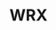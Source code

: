 ---
title: WRX
crosslinks:
- FocusST
- cars
- AutoDetailing
- personalfinance
- ATBGE
- me_irl
- RoastMyCar
- fuckHOA
- AirForce
- Miata
- 2zrnifk
- livven
- AskMechanics
- pics
- Duk
---